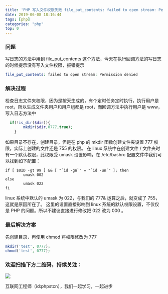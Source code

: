 ```yaml
---
title: 'PHP 写入文件权限失败 file_put_contents: failed to open stream: Permission denied'
date: 2019-06-08 18:16:44
tags: [php]
categories: "php"
top: 0
---
```


### 问题

写日志的方法中用到 file_put_contents 这个方法，今天在执行回调方法的写日志的时候提示没有写入文件权限，报错提示

```php
file_put_contents: failed to open stream: Permission denied
```

### 解决过程

检查日志文件夹权限，因为是按天生成的，有个定时任务定时执行，执行用户是 root，所以生成文件夹用户和用户组都是 root，而回调方法中执行用户是 www，写入日志方法中

```php
  if(!is_dir($dir)){
        mkdir($dir,0777,true);
    }
```

如果目录不存在，创建目录，但是在 php 的 mkdir 函数创建文件夹设置 777 权限，实际上创建的文件还是 755 的权限。
在 linux 系统中在创建文件 / 文件夹时有一个默认权限，此权限受 umask 设置影响，在 /etc/bashrc 配置文件中我们可以找到如下配置：

```shell
if [ $UID -gt 99 ] && [ "`id -gn`" = "`id -un`" ]; then
        umask 002
else
        umask 022
fi
```

linux 系统中默认的 umask 为 022，与我们的 777& 运算之后，就变成了 755，这就是原因所在了。
这里的设置直接影响到 linux 系统的默认权限设置，不仅仅是 PHP 的问题。所以不建议直接进行修改把 022 改为 000 。

### 最后解决方案

先创建目录，再使用 chmod 将权限修改为 777

```php
mkdir('test', 0777);
chmod('test', 0777);
```

### 欢迎扫描下方二维码，持续关注：

![](https://ww1.sinaimg.cn/large/a616b9a4gy1g4xzv954a4j20760763yo.jpg)

互联网工程师（id:phpstcn），我们一起学习，一起进步
